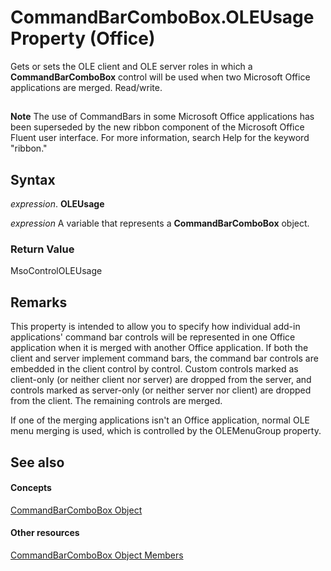 
# CommandBarComboBox.OLEUsage Property (Office)

Gets or sets the OLE client and OLE server roles in which a  **CommandBarComboBox** control will be used when two Microsoft Office applications are merged. Read/write.


## 


 **Note**  The use of CommandBars in some Microsoft Office applications has been superseded by the new ribbon component of the Microsoft Office Fluent user interface. For more information, search Help for the keyword "ribbon."


## Syntax

 _expression_. **OLEUsage**

 _expression_ A variable that represents a **CommandBarComboBox** object.


### Return Value

MsoControlOLEUsage


## Remarks

This property is intended to allow you to specify how individual add-in applications' command bar controls will be represented in one Office application when it is merged with another Office application. If both the client and server implement command bars, the command bar controls are embedded in the client control by control. Custom controls marked as client-only (or neither client nor server) are dropped from the server, and controls marked as server-only (or neither server nor client) are dropped from the client. The remaining controls are merged.

If one of the merging applications isn't an Office application, normal OLE menu merging is used, which is controlled by the OLEMenuGroup property.


## See also


#### Concepts


[CommandBarComboBox Object](fcfe6bde-dea0-f1f1-ad30-d0e28f97dd07.md)
#### Other resources


[CommandBarComboBox Object Members](223c51c0-4564-d14a-a8bf-d315a6a50b32.md)
